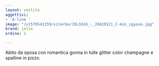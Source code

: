 ```yaml
---
layout: vestito
aggettivi:
- 'A-line '
image: "/v1570543259/viterbo/JOL1624_-_JOA20521_C-min_zgyooo.jpg"
brand: jolie
ordine: 1

---
```

Abito da sposa con romantica gonna in tulle glitter color champagne e spalline in pizzo.